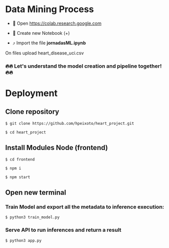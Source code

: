 # Data Mining Process

+ 📑 Open https://colab.research.google.com

+ 📝 Create new Notebook (+)

+ ⤴️ Import the file **jornadasML.ipynb**

On files upload heart_disease_uci.csv

### 🔥🔥 **Let's understand the model creation and pipeline together!** 🔥🔥

# Deployment

## Clone repository

```
$ git clone https://github.com/hpeixoto/heart_project.git
```
```
$ cd heart_project
```
## Install Modules Node (frontend)
```
$ cd frontend
```
```
$ npm i
```
```
$ npm start
```

## Open new terminal
### Train Model and export all the metadata to inference execution:
```
$ python3 train_model.py
```

### Serve API to run inferences and return a result
```
$ python3 app.py
```
